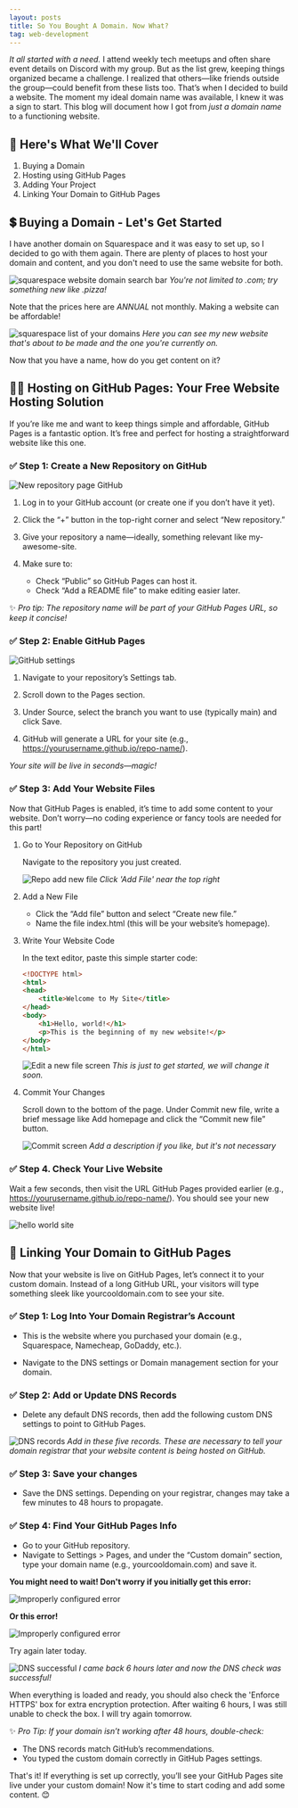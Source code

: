 ```yaml
---
layout: posts
title: So You Bought A Domain. Now What?
tag: web-development
---
```


*It all started with a need.* I attend weekly tech meetups and often share event details on Discord with my group. But as the list grew, keeping things organized became a challenge. I realized that others—like friends outside the group—could benefit from these lists too. That’s when I decided to build a website. The moment my ideal domain name was available, I knew it was a sign to start. This blog will document how I got from *just a domain name* to a functioning website.

## 📝 Here's What We'll Cover 

1. Buying a Domain
2. Hosting using GitHub Pages
3. Adding Your Project
4. Linking Your Domain to GitHub Pages

## 💲 Buying a Domain - Let's Get Started 

I have another domain on Squarespace and it was easy to set up, so I decided to go with them again. There are plenty of places to host your domain and content, and you don't need to use the same website for both. 

![squarespace website domain search bar](/assets/images/domain-name/domain-search.png)
*You're not limited to .com; try something new like .pizza!*

Note that the prices here are *ANNUAL* not monthly. Making a website can be affordable!

![squarespace list of your domains](/assets/images/domain-name/domain-list.png)
*Here you can see my new website that's about to be made and the one you're currently on.*

Now that you have a name, how do you get content on it?


## 👩‍💻 Hosting on GitHub Pages: Your Free Website Hosting Solution

If you’re like me and want to keep things simple and affordable, GitHub Pages is a fantastic option. It’s free and perfect for hosting a straightforward website like this one.

### ✅ Step 1: Create a New Repository on GitHub

![New repository page GitHub](/assets/images/domain-name/new-repo.png)

1. Log in to your GitHub account (or create one if you don’t have it yet).

2. Click the “+” button in the top-right corner and select “New repository.”

3. Give your repository a name—ideally, something relevant like my-awesome-site.

4. Make sure to:
    * Check “Public” so GitHub Pages can host it.
    * Check “Add a README file” to make editing easier later.

✨ *Pro tip: The repository name will be part of your GitHub Pages URL, so keep it concise!*

### ✅ Step 2: Enable GitHub Pages
![GitHub settings](/assets/images/domain-name/settings.png)

1. Navigate to your repository’s Settings tab.

2. Scroll down to the Pages section.
3. Under Source, select the branch you want to use (typically main) and click Save.

4. GitHub will generate a URL for your site (e.g., https://yourusername.github.io/repo-name/).

*Your site will be live in seconds—magic!*

### ✅ Step 3: Add Your Website Files

Now that GitHub Pages is enabled, it’s time to add some content to your website. Don’t worry—no coding experience or fancy tools are needed for this part!

1. Go to Your Repository on GitHub

    Navigate to the repository you just created.

    ![Repo add new file](/assets/images/domain-name/new-file.png)
    *Click 'Add File' near the top right*

2. Add a New File

    * Click the “Add file” button and select “Create new file.”
    * Name the file index.html (this will be your website’s homepage).

3. Write Your Website Code

    In the text editor, paste this simple starter code:

    ```html
    <!DOCTYPE html>
    <html>
    <head>
        <title>Welcome to My Site</title>
    </head>
    <body>
        <h1>Hello, world!</h1>
        <p>This is the beginning of my new website!</p>
    </body>
    </html>
    ```

    ![Edit a new file screen](/assets/images/domain-name/index.png)
    *This is just to get started, we will change it soon.*

4. Commit Your Changes

    Scroll down to the bottom of the page. Under Commit new file, write a brief message like Add homepage and click the “Commit new file” button.

    ![Commit screen](/assets/images/domain-name/commit.png)
    *Add a description if you like, but it's not necessary*

### ✅ Step 4. Check Your Live Website

Wait a few seconds, then visit the URL GitHub Pages provided earlier (e.g., https://yourusername.github.io/repo-name/). You should see your new website live!

![hello world site](/assets/images/domain-name/hello-world.png)

## 🔗 Linking Your Domain to GitHub Pages

Now that your website is live on GitHub Pages, let’s connect it to your custom domain. Instead of a long GitHub URL, your visitors will type something sleek like yourcooldomain.com to see your site.

### ✅ Step 1: Log Into Your Domain Registrar’s Account

* This is the website where you purchased your domain (e.g., Squarespace, Namecheap, GoDaddy, etc.).

* Navigate to the DNS settings or Domain management section for your domain.

### ✅ Step 2: Add or Update DNS Records

* Delete any default DNS records, then add the following custom DNS settings to point to GitHub Pages.

![DNS records](/assets/images/domain-name/dns-settings.png)
*Add in these five records. These are necessary to tell your domain registrar that your website content is being hosted on GitHub.*

### ✅ Step 3: Save your changes

* Save the DNS settings. Depending on your registrar, changes may take a few minutes to 48 hours to propagate.

### ✅ Step 4: Find Your GitHub Pages Info

* Go to your GitHub repository.
* Navigate to Settings > Pages, and under the “Custom domain” section, type your domain name (e.g., yourcooldomain.com) and save it.

**You might need to wait! Don't worry if you initially get this error:**

![Improperly configured error](/assets/images/domain-name/improperly-configured.png)

**Or this error!**

![Improperly configured error](/assets/images/domain-name/improperly-configured-error.png)

Try again later today. 

![DNS successful](/assets/images/domain-name/dns-successful.png)
*I came back 6 hours later and now the DNS check was successful!*

When everything is loaded and ready, you should also check the 'Enforce HTTPS' box for extra encryption protection. After waiting 6 hours, I was still unable to check the box. I will try again tomorrow.

✨ *Pro Tip: If your domain isn’t working after 48 hours, double-check:*

* The DNS records match GitHub’s recommendations.
* You typed the custom domain correctly in GitHub Pages settings.

That's it! If everything is set up correctly, you’ll see your GitHub Pages site live under your custom domain! Now it's time to start coding and add some content. 😊